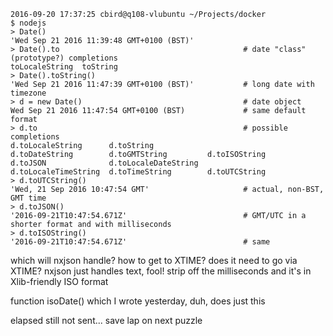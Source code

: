 



    2016-09-20 17:37:25 cbird@q108-vlubuntu ~/Projects/docker
    $ nodejs
    > Date()
    'Wed Sep 21 2016 11:39:48 GMT+0100 (BST)'
    > Date().to                                         # date "class" (prototype?) completions
    toLocaleString  toString        
    > Date().toString() 
    'Wed Sep 21 2016 11:47:39 GMT+0100 (BST)'           # long date with timezone
    > d = new Date()                                    # date object
    Wed Sep 21 2016 11:47:54 GMT+0100 (BST)             # same default format
    > d.to                                              # possible completions
    d.toLocaleString      d.toString            
    d.toDateString        d.toGMTString         d.toISOString         d.toJSON              d.toLocaleDateString
    d.toLocaleTimeString  d.toTimeString        d.toUTCString         
    > d.toUTCString()
    'Wed, 21 Sep 2016 10:47:54 GMT'                     # actual, non-BST, GMT time
    > d.toJSON()
    '2016-09-21T10:47:54.671Z'                          # GMT/UTC in a shorter format and with milliseconds
    > d.toISOString()
    '2016-09-21T10:47:54.671Z'                          # same

which will nxjson handle? how to get to XTIME? does it need to go via XTIME?
nxjson just handles text, fool! strip off the milliseconds and it's in Xlib-friendly ISO format

function isoDate() which I wrote yesterday, duh, does just this

elapsed still not sent... save lap on next puzzle